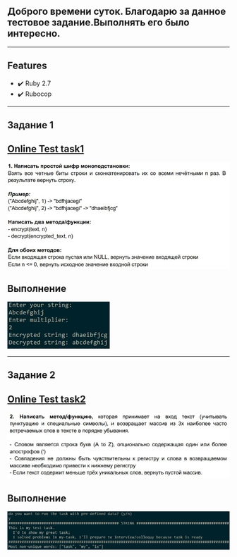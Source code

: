 ## Доброго времени суток. Благодарю за данное тестовое задание.Выполнять его было интересно.
***
## Features
- :heavy_check_mark: Ruby 2.7
- :heavy_check_mark: Rubocop
***

## Задание 1
## [Online Test task1](https://repl.it/@AlexLukyanets/Ruby-test-task#first_task.rb)
![alt text](screenshot/task1.jpg "Task1 screen")
## Выполнение
![alt text](screenshot/run_task_1.jpg "Task1 run")
***

## Задание 2
## [Online Test task2](https://repl.it/@AlexLukyanets/Ruby-test-task#second_task.rb)
![alt text](screenshot/task2.jpg "Task2 screen")
## Выполнение
![alt text](screenshot/run_task_2.jpg "Task2 run")
